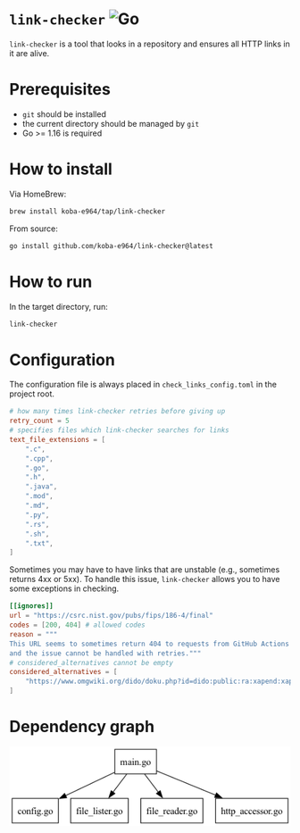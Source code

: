 # `link-checker` ![Go](https://github.com/koba-e964/link-checker/actions/workflows/go.yml/badge.svg?query=branch%3Amain)
`link-checker` is a tool that looks in a repository and ensures all HTTP links in it are alive.

# Prerequisites
- `git` should be installed
- the current directory should be managed by `git`
- Go >= 1.16 is required

# How to install
Via HomeBrew:
```bash
brew install koba-e964/tap/link-checker
```

From source:
```bash
go install github.com/koba-e964/link-checker@latest
```

# How to run
In the target directory, run:
```bash
link-checker
```

# Configuration
The configuration file is always placed in `check_links_config.toml` in the project root.

```toml
# how many times link-checker retries before giving up
retry_count = 5
# specifies files which link-checker searches for links 
text_file_extensions = [
    ".c",
    ".cpp",
    ".go",
    ".h",
    ".java",
    ".mod",
    ".md",
    ".py",
    ".rs",
    ".sh",
    ".txt",
]
```

Sometimes you may have to have links that are unstable (e.g., sometimes returns 4xx or 5xx). To handle this issue, `link-checker` allows you to have some exceptions in checking.

```toml
[[ignores]]
url = "https://csrc.nist.gov/pubs/fips/186-4/final"
codes = [200, 404] # allowed codes
reason = """
This URL seems to sometimes return 404 to requests from GitHub Actions' runners,
and the issue cannot be handled with retries."""
# considered_alternatives cannot be empty
considered_alternatives = [
    "https://www.omgwiki.org/dido/doku.php?id=dido:public:ra:xapend:xapend.b_stds:tech:nist:dss", # as flaky as the original
]
```

# Dependency graph
![dependency graph](./dependency_graph.png)

